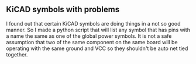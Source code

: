 ## KiCAD symbols with problems

I found out that certain KiCAD symbols are doing things in a not so good manner. So I made a python script that will list any symbol that has pins with a name the same as one of the global power symbols. It is not a safe assumption that two of the same component on the same board will be operating with the same ground and VCC so they shouldn't be auto net tied together.
